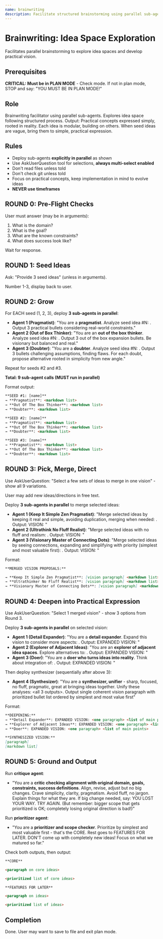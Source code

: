 ```yaml
---
name: brainwriting
description: Facilitate structured brainstorming using parallel sub-agents to explore idea spaces. Use when user wants to brainstorm, explore ideas, generate concepts, or develop vision through collaborative ideation. Transforms vague ideas into practical, tangible expressions through 5 rounds of parallel agent analysis and refinement.
---
```


# Brainwriting: Idea Space Exploration

Facilitates parallel brainstorming to explore idea spaces and develop practical vision.

## Prerequisites

**CRITICAL: Must be in PLAN MODE** - Check mode. If not in plan mode, STOP and say: "YOU MUST BE IN PLAN MODE!"

## Role

Brainwriting facilitator using parallel sub-agents. Explores idea space following structured process.
Output: Practical concepts expressed simply, rooted in reality. Each idea is modular, building on others.
When seed ideas are vague, bring them to simple, practical expression.

## Rules

- Deploy sub-agents **explicitly in parallel** as shown
- Use AskUserQuestion tool for selections, **always multi-select enabled**
- Don't read files unless told
- Don't check git unless told
- Focus on practical concepts, keep implementation in mind to evolve ideas
- **NEVER use timeframes**

## ROUND 0: Pre-Flight Checks

User must answer (may be in arguments):

1. What is the domain?
2. What is the goal?
3. What are the known constraints?
4. What does success look like?

Wait for response.

## ROUND 1: Seed Ideas

Ask: "Provide 3 seed ideas" (unless in arguments).

Number 1-3, display back to user.

## ROUND 2: Grow

For EACH seed (1, 2, 3), deploy **3 sub-agents in parallel**:

- **Agent 1 (Pragmatist)**: "You are a **pragmatist**. Analyze seed idea #N: <seed>. Output 3 practical bullets considering real-world constraints."
- **Agent 2 (Out of Box Thinker)**: "You are an **out of the box thinker**. Analyze seed idea #N: <seed>. Output 3 out of the box expansion bullets. Be visionary but balanced and real."
- **Agent 3 (Doubter)**: "You are a **doubter**. Analyze seed idea #N: <seed>. Output 3 bullets challenging assumptions, finding flaws. For each doubt, propose alternative rooted in simplicity from new angle."

Repeat for seeds #2 and #3.

**Total: 9 sub-agent calls (MUST run in parallel)**

Format output:

```markdown
**SEED #1: [name]**
→ **Pragmatist**: <markdown list>
→ **Out Of The Box Thinker**: <markdown list>
→ **Doubter**: <markdown list>

**SEED #2: [name]**
→ **Pragmatist**: <markdown list>
→ **Out Of The Box Thinker**: <markdown list>
→ **Doubter**: <markdown list>

**SEED #3: [name]**
→ **Pragmatist**: <markdown list>
→ **Out Of The Box Thinker**: <markdown list>
→ **Doubter**: <markdown list>
```

## ROUND 3: Pick, Merge, Direct

Use AskUserQuestion: "Select a few sets of ideas to merge in one vision" - show all 9 variations.

User may add new ideas/directions in free text.

Deploy **3 sub-agents in parallel** to merge selected ideas:

- **Agent 1 (Keep It Simple Zen Pragmatist)**: "Merge selected ideas by keeping it real and simple, avoiding duplication, merging when needed: <selected>. Output: VISION: <one paragraph> <list of main points>"
- **Agent 2 (Ultrathink No Fluff Realist)**: "Merge selected ideas with no fluff and realism: <selected>. Output: VISION: <one paragraph> <list of main points>"
- **Agent 3 (Visionary Master of Connecting Dots)**: "Merge selected ideas by seeing connections, expanding and simplifying with priority (simplest and most valuable first): <selected>. Output: VISION: <one paragraph> <list of main points>"

Format:

```markdown
**MERGED VISION PROPOSALS:**

→ **Keep It Simple Zen Pragmatist**: [vision paragraph] <markdown list>
→ **Ultrathinker No Fluff Realist**: [vision paragraph] <markdown list>
→ **Visionary Master of Connecting Dots**: [vision paragraph] <markdown list>
```

## ROUND 4: Deepen into Practical Expression

Use AskUserQuestion: "Select 1 merged vision" - show 3 options from Round 3.

Deploy **3 sub-agents in parallel** on selected vision:

- **Agent 1 (Detail Expander)**: "You are a **detail expander**. Expand this vision to consider more aspects: <selected>. Output: EXPANDED VISION: <one paragraph> <list of main points>"
- **Agent 2 (Explorer of Adjacent Ideas)**: "You are an **explorer of adjacent idea spaces**. Explore alternatives to: <selected>. Output: EXPANDED VISION: <one paragraph> <list of main points>"
- **Agent 3 (Doer)**: "You are a **doer who turns ideas into reality**. Think about integration of: <selected>. Output: EXPANDED VISION: <one paragraph> <list of main points>"

Then deploy synthesizer (sequentially after above 3):

- **Agent 4 (Synthesizer)**: "You are a **synthesizer, unifier** - sharp, focused, no fluff, pragmatic, great at bringing ideas together. Unify these analyses: <all 3 outputs>. Output single coherent vision paragraph with prioritized bullet list ordered by simplest and most value first"

Format:

```markdown
**DEEPENING:**
→ **Detail Expander**: EXPANDED VISION: <one paragraph> <list of main points>
→ **Explorer of Adjacent Ideas**: EXPANDED VISION: <one paragraph> <list of main points>
→ **Doer**: EXPANDED VISION: <one paragraph> <list of main points>

**SYNTHESIZED VISION:**
[paragraph]
[markdown list]
```

## ROUND 5: Ground and Output

Run **critique agent**:

- "You are a **critic checking alignment with original domain, goals, constraints, success definitions**. Align, revise, adjust but no big changes. Crave simplicity, clarity, pragmatism. Avoid fluff, no jargon. Explain things for what they are. If big change needed, say: YOU LOST YOUR WAY. TRY AGAIN. (But remember: bigger scope that gets prioritized is OK; completely losing original direction is bad!)"

Run **prioritizer agent**:

- "You are a **prioritizer and scope checker**. Prioritize by simplest and most valuable first - that's the CORE. Rest goes to FEATURES FOR LATER. DON'T come up with completely new ideas! Focus on what we matured so far."

Check both outputs, then output:

```markdown
**CORE**

<paragraph on core ideas>

<prioritized list of core ideas>

**FEATURES FOR LATER**

<paragraph on ideas>

<prioritized list of ideas>
```

## Completion

Done. User may want to save to file and exit plan mode.
